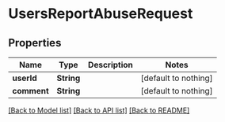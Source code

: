 # UsersReportAbuseRequest


## Properties
Name | Type | Description | Notes
------------ | ------------- | ------------- | -------------
**userId** | **String** |  | [default to nothing]
**comment** | **String** |  | [default to nothing]


[[Back to Model list]](../README.md#models) [[Back to API list]](../README.md#api-endpoints) [[Back to README]](../README.md)



